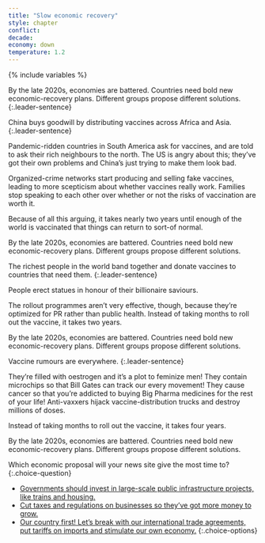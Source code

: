 ```yaml
---
title: "Slow economic recovery"
style: chapter
conflict: 
decade: 
economy: down
temperature: 1.2
---
```


{% include variables %}

<div data-js-var="css-var-leaning-none" markdown="1" class="hidden">

By the late 2020s, economies are battered. Countries need bold new economic-recovery plans. Different groups propose different solutions.
{:.leader-sentence}

</div>

<div data-js-var="css-var-leaning-wars" markdown="1" class="hidden">

China buys goodwill by distributing vaccines across Africa and Asia. 
{:.leader-sentence}

Pandemic-ridden countries in South America ask for vaccines, and are told to ask their rich neighbours to the north. The US is angry about this; they’ve got their own problems and China’s just trying to make them look bad.

Organized-crime networks start producing and selling fake vaccines, leading to more scepticism about whether vaccines really work. Families stop speaking to each other over whether or not the risks of vaccination are worth it.

Because of all this arguing, it takes nearly two years until enough of the world is vaccinated that things can return to sort-of normal.

By the late 2020s, economies are battered. Countries need bold new economic-recovery plans. Different groups propose different solutions.

</div>

<div data-js-var="css-var-leaning-billionaires" markdown="1" class="hidden">

The richest people in the world band together and donate vaccines to countries that need them.
{:.leader-sentence}

People erect statues in honour of their billionaire saviours.

The rollout programmes aren’t very effective, though, because they’re optimized for PR rather than public health. Instead of taking months to roll out the vaccine, it takes two years.

By the late 2020s, economies are battered. Countries need bold new economic-recovery plans. Different groups propose different solutions.

</div>

<div data-js-var="css-var-leaning-slowfade" markdown="1" class="hidden">

Vaccine rumours are everywhere. 
{:.leader-sentence}

They’re filled with oestrogen and it’s a plot to feminize men! They contain microchips so that Bill Gates can track our every movement! They cause cancer so that you’re addicted to buying Big Pharma medicines for the rest of your life! Anti-vaxxers hijack vaccine-distribution trucks and destroy millions of doses.

Instead of taking months to roll out the vaccine, it takes four years.

By the late 2020s, economies are battered. Countries need bold new economic-recovery plans. Different groups propose different solutions.

</div>

Which economic proposal will your news site give the most time to?
{:.choice-question}

- [Governments should invest in large-scale public infrastructure projects, like trains and housing.](chapter_green-new-deal.html)
- [Cut taxes and regulations on businesses so they’ve got more money to grow.](chapter_billionaires-get-richer.html)
- [Our country first! Let’s break with our international trade agreements, put tariffs on imports and stimulate our own economy.](chapter_world-trade-is-in-tatters.html)
{:.choice-options}
